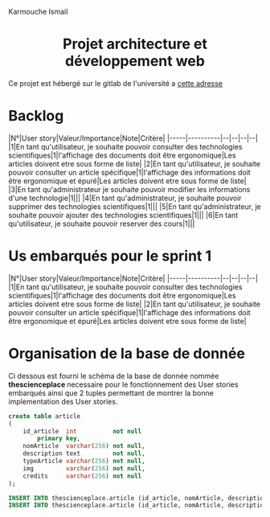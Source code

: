 Karmouche Ismail
# <center> Projet architecture et développement web </center>

Ce projet est hébergé sur le gitlab de l'université a <a href="https://gitlab.univ-lr.fr/ikarmouc/projet_archi_web">cette adresse</a>


<!-- 1. [Backlog produit](#backlog)
	1. [User story 1](#US1)
	2. [User story 2](#US2)
	3. [User story 3](#US3)
	4. [User story 4](#US4)
	5. [User story 5](#US5)
	6. [User story 5](#US6)
	8. [Sprint n°1](#Sprint1)
	    1. [Organisation Base de donnée](#BD)
 -->

# Backlog<a name = "backlog"></a>
   
|N°|User story|Valeur/Importance|Note|Critère|
|-----|----------|--|--|--|--|
|1|En tant qu'utilisateur, je souhaite pouvoir consulter des technologies scientifiques|1|l'affichage des documents doit être ergonomique|Les articles doivent etre sous forme de liste|
|2|En tant qu'utilisateur, je souhaite pouvoir consulter un article spécifique|1|l'affichage des informations doit être ergonomique et épuré|Les articles doivent etre sous forme de liste|
|3|En tant qu'administrateur je souhaite pouvoir modifier les informations d'une technologie|1|||
|4|En tant qu'administrateur, je souhaite pouvoir supprimer des technologies scientifiques|1|||
|5|En tant qu'administrateur, je souhaite pouvoir ajouter des technologies scientifiques|1|||
|6|En tant qu'utilisateur, je souhaite pouvoir reserver des cours|1|||





# Us embarqués pour le sprint 1<a name = "Sprint1"></a>

|N°|User story|Valeur/Importance|Note|Critère|
|-----|----------|--|--|--|--|
|1|En tant qu'utilisateur, je souhaite pouvoir consulter des technologies scientifiques|1|l'affichage des documents doit être ergonomique|Les articles doivent etre sous forme de liste|
|2|En tant qu'utilisateur, je souhaite pouvoir consulter un article spécifique|1|l'affichage des informations doit être ergonomique et épuré|Les articles doivent etre sous forme de liste|

# Organisation de la base de donnée <a name = "BD"></a>


Ci dessous est fourni le schéma de la base de donnée nommée <strong> thescienceplace </strong>necessaire pour le fonctionnement des User stories embarqués ainsi que 2 tuples permettant de montrer la bonne implementation des User stories.

```sql
create table article
(
    id_article  int          not null
        primary key,
    nomArticle  varchar(256) not null,
    description text         not null,
    typeArticle varchar(256) not null,
    img         varchar(256) not null,
    credits     varchar(256) not null
);

INSERT INTO thescienceplace.article (id_article, nomArticle, description, typeArticle, img, credits) VALUES (1, 'Les ordinateurs quantiques', 'Lorem Ipsum is simply dummy text of the printing and typesetting industry. Lorem Ipsum has been the industry''s standard dummy text ever since the 1500s, when an unknown printer took a galley of type and scrambled it to make a type specimen book. It has survived not only five centuries, but also the leap into electronic typesetting, remaining essentially unchanged. It was popularised in the 1960s with the release of Letraset sheets containing Lorem Ipsum passages, and more recently with desktop publishing software like Aldus PageMaker including versions of Lorem Ipsum.', 'Informatique', 'ordinateur_quantique', 'https://www.futura-sciences.com/sciences/definitions/physique-ordinateur-quantique-4348/');
INSERT INTO thescienceplace.article (id_article, nomArticle, description, typeArticle, img, credits) VALUES (2, 'Reacteur a fusion ITER', 'Lorem Ipsum is simply dummy text of the printing and typesetting industry. Lorem Ipsum has been the industry''s standard dummy text ever since the 1500s, when an unknown printer took a galley of type and scrambled it to make a type specimen book. It has survived not only five centuries, but also the leap into electronic typesetting, remaining essentially unchanged. It was popularised in the 1960s with the release of Letraset sheets containing Lorem Ipsum passages, and more recently with desktop publishing software like Aldus PageMaker including versions of Lorem Ipsum.', 'projet_scientifique', 'reacteur_fusion_nucleaire', 'https://www.iter.org/fr/proj/inafewlines');
```

